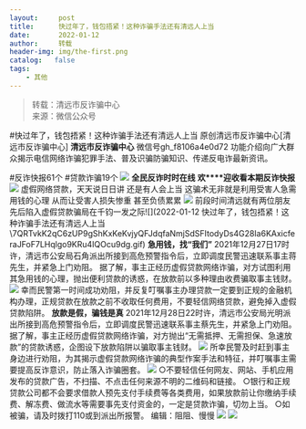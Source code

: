 ```yaml
---
layout:     post
title:      快过年了，钱包捂紧！这种诈骗手法还有清远人上当
date:       2022-01-12
author:     转载
header-img: img/the-first.png
catalog:   false
tags:
    - 其他
---
```


<blockquote><p>转载：清远市反诈骗中心<br>
来源：微信公众号</p></blockquote>

#快过年了，钱包捂紧！这种诈骗手法还有清远人上当
原创清远市反诈骗中心[清远市反诈骗中心]
**清远市反诈骗中心**
微信号gh_f8106a4e0d72
功能介绍向广大群众揭示电信网络诈骗犯罪手法、普及识骗防骗知识、传递反电诈最新资讯。

#反诈快报61个
#贷款诈骗19个
![]({{site.baseurl}}/postimg/3CxTSiafadcic5zyXUfbXLUClzlpaoknCpV4bErPg2kuuS97hoJJbNCtFOVZ9X0j5W26HDaregC5kibiaLGl8CPr9A.gif)
**全民反诈时时在线**
**欢****迎收看本期反诈快报**
![]({{site.baseurl}}/postimg/3CxTSiafadc8a4dOaanVmTQc2uAiapibyibo6OMNFicCLrib6Egdb2RsH9hjvyrgiao0xB2urGRvsQzTWWblUlg0a9xjQ.gif)
虚假网络贷款，天天说日日讲
还是有人会上当
这骗术无非就是利用受害人急需用钱的心理
从而让受害人损失惨重
甚至负债累累
![]({{site.baseurl}}/postimg/3CxTSiafadcib04AtVlIdxribdOebTTnJUibnOPRtYV2RIx18l0UhPtWOO7TspZhwDY5HEeytHRzwich9qfyhmsxqIw.jpeg)
前段时间清远就有两位朋友先后陷入虚假贷款骗局在千钧一发之际![](2022-01-12
快过年了，钱包捂紧！这种诈骗手法还有清远人上当\\7QRTvkK2qC6zUP9gShKxKeKvjyQFJdqfaNmjSdSFItodyDs4G28Ia6KAxicferaJFoF7LHqlgo9KRu4IQOcu9dg.gif)
**急用钱，找“我们”**
2021年12月27日17时许，清远市公安局石角派出所接到高危预警指令后，立即调度民警迅速联系事主蒋先生，并紧急上门劝阻。
据了解，事主正经历虚假贷款网络诈骗，对方试图利用其急用钱的心理，抛出便利贷款的诱惑，在放款前以多种理由收费骗取事主钱财。
![]({{site.baseurl}}/postimg/3CxTSiafadcib04AtVlIdxribdOebTTnJUibGlUGeprKzdbianXP7EH2iaHY7gGDibdajRNuMKq4qyuL9DkB54gZgpKJA.png)
幸而民警第一时间成功劝阻，并反复叮嘱事主办理贷款一定要到正规的金融机构办理，正规贷款在放款之前不收取任何费用，不要轻信网络贷款，避免掉入虚假贷款陷阱。
**放款是假，骗钱是真**
2021年12月28日22时许，清远市公安局光明派出所接到高危预警指令后，立即调度民警迅速联系事主蔡先生，并紧急上门劝阻。
据了解，事主正经历虚假贷款网络诈骗，对方抛出“无需抵押、无需担保、急速放款”的贷款诱惑，企图设下放款陷阱以骗取事主钱财。
![]({{site.baseurl}}/postimg/3CxTSiafadcib04AtVlIdxribdOebTTnJUibXdYHSFMarL9oFYwcysWgmT5ic47icMqsryiaPlloicYfMryyXibibmg6ZIrw.png)
所幸民警及时赶到事主身边进行劝阻，为其揭示虚假贷款网络诈骗的典型作案手法和特征，并叮嘱事主需要提高反诈意识，防止落入诈骗圈套。
![]({{site.baseurl}}/postimg/3CxTSiafadcicSrq1TuCGjeg2XR8pkWTQy35zoTPIMPXzr1WuAj8qB3ZcbcVDsHhONZTzWhicTwzmQkTa4MDFcIyg.png)
○不要轻信任何网友、网站、手机应用发布的贷款广告，不扫描、不点击任何来源不明的二维码和链接。
○银行和正规贷款公司都不会要求借款人预先支付手续费等各类费用，如果放款前让你缴纳手续费、解冻费、做流水等需要事先支付资金的，一定是贷款诈骗，切勿上当。
○如被骗，请及时拨打110或到派出所报警。
编辑：阻阻、慢慢
![]({{site.baseurl}}/postimg/SUycX2yckdJ5YVVCpDYl0c5CbMTO3KgBTesbSxe5zKHlm2GQsTWAFTgswCXscN6Y9vuJHFcE77orSK7ClzYOdg.jpeg)
![]({{site.baseurl}}/postimg/3CxTSiafadcic5zyXUfbXLUClzlpaoknCpErldQhhamfG7KH1qHGrr3icT9iaAoE1B4noSO7EewO2k8fys5pMuaoog.gif)
